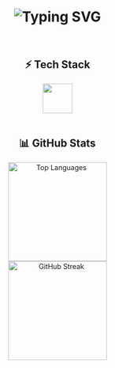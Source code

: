 <h1 align="center">
  <img src="https://readme-typing-svg.herokuapp.com?font=Fira+Code&size=36&duration=2800&pause=1500&color=70A4FC&center=true&vCenter=true&width=600&lines=Hey%2C+I'm+Chernuha+👋" alt="Typing SVG" />
</h1>

<br>

<h2 align="center">⚡ Tech Stack</h2>

<div align="center">
  <img src="https://skillicons.dev/icons?i=ts,go,py,react,next,tailwind,graphql,docker,mongodb,postgres,git,github,linux,arch,bash" height="60" />
</div>

<br/>

<h2 align="center">📊 GitHub Stats</h2>

<div align="center">
  <img src="https://github-readme-stats.vercel.app/api/top-langs?username=chernuha&layout=compact&theme=tokyonight&hide_border=true&card_width=400" height="200" alt="Top Languages" />
</div>

<div align="center">
  <img src="https://streak-stats.demolab.com?user=chernuha&theme=tokyonight&hide_border=true&border_radius=12" height="200" alt="GitHub Streak" />
</div>

